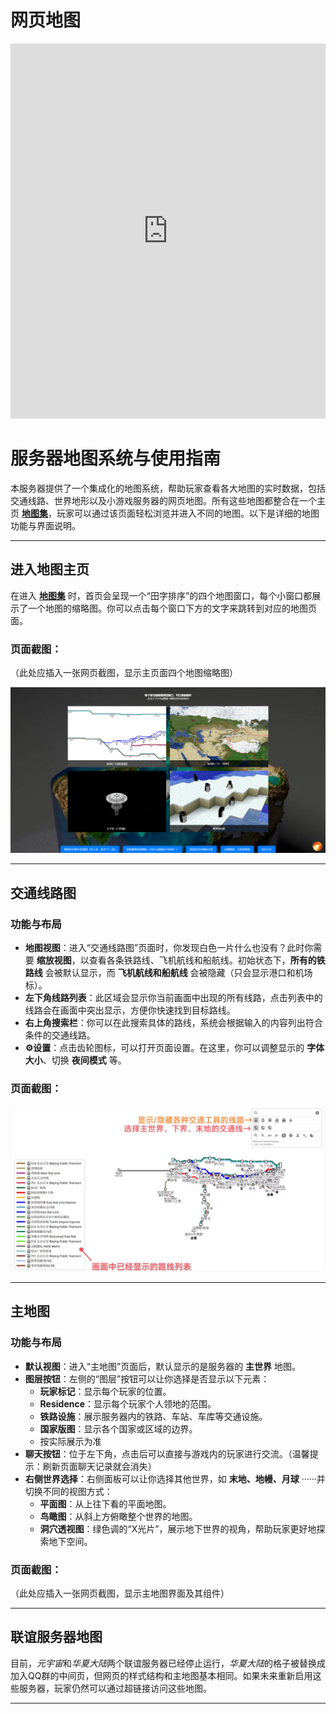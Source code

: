# 网页地图

<iframe src="http://earthvillage.top:33020/" scrolling="no" border="0" frameborder="no" framespacing="0" allowfullscreen="true" width="100%" height="600px"></iframe>


# 服务器地图系统与使用指南

本服务器提供了一个集成化的地图系统，帮助玩家查看各大地图的实时数据，包括交通线路、世界地形以及小游戏服务器的网页地图。所有这些地图都整合在一个主页 **[地图集](http://map.earthvillage.top)**，玩家可以通过该页面轻松浏览并进入不同的地图。以下是详细的地图功能与界面说明。

---

## **进入地图主页**

在进入 **[地图集](http://map.earthvillage.top)** 时，首页会呈现一个“田字排序”的四个地图窗口，每个小窗口都展示了一个地图的缩略图。你可以点击每个窗口下方的文字来跳转到对应的地图页面。

### **页面截图**：  
（此处应插入一张网页截图，显示主页面四个地图缩略图）

![](/others/地图/主页.png)

---

## **交通线路图**

### **功能与布局**

- **地图视图**：进入“交通线路图”页面时，你发现白色一片什么也没有？此时你需要 **缩放视图**，以查看各条铁路线、飞机航线和船航线。初始状态下，**所有的铁路线** 会被默认显示，而 **飞机航线和船航线** 会被隐藏（只会显示港口和机场标）。
- **左下角线路列表**：此区域会显示你当前画面中出现的所有线路，点击列表中的线路会在画面中突出显示，方便你快速找到目标路线。
- **右上角搜索栏**：你可以在此搜索具体的路线，系统会根据输入的内容列出符合条件的交通线路。
- **⚙设置**：点击齿轮图标，可以打开页面设置。在这里，你可以调整显示的 **字体大小**、切换 **夜间模式** 等。
  
### **页面截图**：
  
![](/others/地图/交通线路图.jpg)

---

## **主地图**

### **功能与布局**

- **默认视图**：进入“主地图”页面后，默认显示的是服务器的 **主世界** 地图。
- **图层按钮**：左侧的“图层”按钮可以让你选择是否显示以下元素：
  - **玩家标记**：显示每个玩家的位置。
  - **Residence**：显示每个玩家个人领地的范围。
  - **铁路设施**：展示服务器内的铁路、车站、车库等交通设施。
  - **国家版图**：显示各个国家或区域的边界。
  - 按实际展示为准
- **聊天按钮**：位于左下角，点击后可以直接与游戏内的玩家进行交流。（温馨提示：刷新页面聊天记录就会消失）
- **右侧世界选择**：右侧面板可以让你选择其他世界，如 **末地、地幔、月球** ······并切换不同的视图方式：
  - **平面图**：从上往下看的平面地图。
  - **鸟瞰图**：从斜上方俯瞰整个世界的地图。
  - **洞穴透视图**：绿色调的“X光片”，展示地下世界的视角，帮助玩家更好地探索地下空间。

### **页面截图**：  
（此处应插入一张网页截图，显示主地图界面及其组件）

---

## **联谊服务器地图**

目前，*元宇宙*和*华夏大陆*两个联谊服务器已经停止运行，*华夏大陆*的格子被替换成加入QQ群的中间页，但网页的样式结构和主地图基本相同。如果未来重新启用这些服务器，玩家仍然可以通过超链接访问这些地图。

---